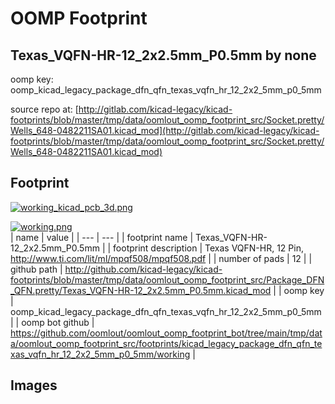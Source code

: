 # OOMP Footprint  
## Texas_VQFN-HR-12_2x2.5mm_P0.5mm  by none  
  
oomp key: oomp_kicad_legacy_package_dfn_qfn_texas_vqfn_hr_12_2x2_5mm_p0_5mm  
  
source repo at: [http://gitlab.com/kicad-legacy/kicad-footprints/blob/master/tmp/data/oomlout_oomp_footprint_src/Socket.pretty/Wells_648-0482211SA01.kicad_mod](http://gitlab.com/kicad-legacy/kicad-footprints/blob/master/tmp/data/oomlout_oomp_footprint_src/Socket.pretty/Wells_648-0482211SA01.kicad_mod)  
## Footprint  
  
[![working_kicad_pcb_3d.png](working_kicad_pcb_3d_600.png)](working_kicad_pcb_3d.png)  
  
[![working.png](working_600.png)](working.png)  
| name | value | 
| --- | --- | 
| footprint name | Texas_VQFN-HR-12_2x2.5mm_P0.5mm | 
| footprint description | Texas  VQFN-HR, 12 Pin, http://www.ti.com/lit/ml/mpqf508/mpqf508.pdf | 
| number of pads | 12 | 
| github path | http://github.com/kicad-legacy/kicad-footprints/blob/master/tmp/data/oomlout_oomp_footprint_src/Package_DFN_QFN.pretty/Texas_VQFN-HR-12_2x2.5mm_P0.5mm.kicad_mod | 
| oomp key | oomp_kicad_legacy_package_dfn_qfn_texas_vqfn_hr_12_2x2_5mm_p0_5mm | 
| oomp bot github | https://github.com/oomlout/oomlout_oomp_footprint_bot/tree/main/tmp/data/oomlout_oomp_footprint_src/footprints/kicad_legacy_package_dfn_qfn_texas_vqfn_hr_12_2x2_5mm_p0_5mm/working | 
## Images  
